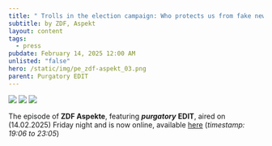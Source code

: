 ```yaml
---
title: " Trolls in the election campaign: Who protects us from fake news?"
subtitle: by ZDF, Aspekt
layout: content
tags:
  - press
pubdate: February 14, 2025 12:00 AM
unlisted: "false"
hero: /static/img/pe_zdf-aspekt_03.png
parent: Purgatory EDIT
---
```

![](/static/img/pe_zdf-aspekt_03.png)
![](/static/img/pe_zdf-aspekt_01.png)
![](/static/img/pe_zdf-aspekt_02.png)

The episode of **ZDF Aspekte**, featuring ***purgatory*** **EDIT**, aired on (14.02.2025) Friday night and is now online, available [here](https://www.zdf.de/kultur/aspekte/wahlkampf-trolle-schutz-fake-news-100.html) (*timestamp: 19:06 to 23:05*)